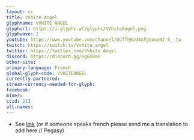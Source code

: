 ```yaml
---
layout: cc
title: VVhite Angel
glyphname: VVHITE ANGEL
glyphurl: https://i.glyphs.wf/glyphs/VVhiteAngel.png
glyphwave: 2
youtube: https://www.youtube.com/channel/UCffeBUU4GfgCouaNt-h_-tw
twitch: https://twitch.tv/vvhite_angel
twitter: https://twitter.com/VVhite_Angel
discord: https://discord.gg/Ug6XkmF
other-site: 
primary-language: French
global-glyph-code: VVHITEANGEL
currently-partnered: 
stream-currency-needed-for-glyph: 
facebook: 
mixer: 
ccid: 213
alt-names: 
---
```

* See [link](https://vvhitewarframe.wordpress.com/glyphe/) (or if someone speaks french please send me a translation to add here // Pegasy)

